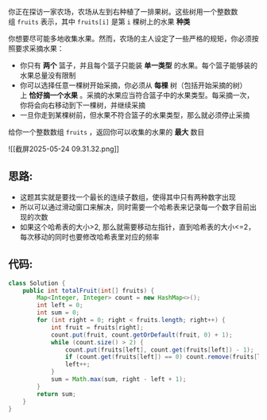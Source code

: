 
你正在探访一家农场，农场从左到右种植了一排果树。这些树用一个整数数组 `fruits` 表示，其中 `fruits[i]` 是第 `i` 棵树上的水果 **种类** 

你想要尽可能多地收集水果。然而，农场的主人设定了一些严格的规矩，你必须按照要求采摘水果：

- 你只有 **两个** 篮子，并且每个篮子只能装 **单一类型** 的水果。每个篮子能够装的水果总量没有限制
- 你可以选择任意一棵树开始采摘，你必须从 **每棵** 树（包括开始采摘的树）上 **恰好摘一个水果** 。采摘的水果应当符合篮子中的水果类型。每采摘一次，你将会向右移动到下一棵树，并继续采摘
- 一旦你走到某棵树前，但水果不符合篮子的水果类型，那么就必须停止采摘

给你一个整数数组 `fruits` ，返回你可以收集的水果的 **最大** 数目

![[截屏2025-05-24 09.31.32.png]]

## 思路:

- 这题其实就是要找一个最长的连续子数组，使得其中只有两种数字出现
- 所以可以通过滑动窗口来解决，同时需要一个哈希表来记录每一个数字目前出现的次数
- 如果这个哈希表的大小>2, 那么就需要移动左指针，直到哈希表的大小<=2，每次移动的同时也要修改哈希表里对应的频率

## 代码:

```java
class Solution {
    public int totalFruit(int[] fruits) {
        Map<Integer, Integer> count = new HashMap<>();
        int left = 0;
        int sum = 0;
        for (int right = 0; right < fruits.length; right++) {
            int fruit = fruits[right];
            count.put(fruit, count.getOrDefault(fruit, 0) + 1);
            while (count.size() > 2) {
                count.put(fruits[left], count.get(fruits[left]) - 1);
                if (count.get(fruits[left]) == 0) count.remove(fruits[left]);
                left++;
            }
            sum = Math.max(sum, right - left + 1);
        }
        return sum;
    }
}
```

